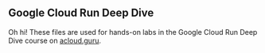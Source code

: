 ## Google Cloud Run Deep Dive

Oh hi! These files are used for hands-on labs in the Google Cloud Run Deep Dive course on [acloud.guru](https://acloud.guru/).
